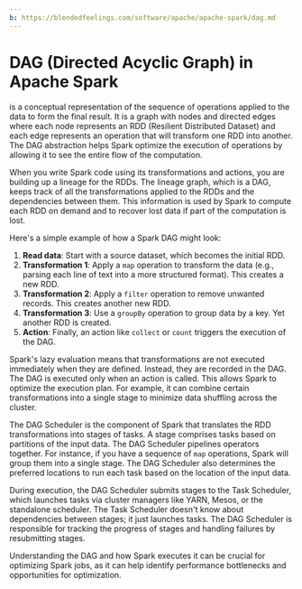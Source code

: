 ```yaml
---
b: https://blendedfeelings.com/software/apache/apache-spark/dag.md
---
```


# DAG (Directed Acyclic Graph) in Apache Spark
is a conceptual representation of the sequence of operations applied to the data to form the final result. It is a graph with nodes and directed edges where each node represents an RDD (Resilient Distributed Dataset) and each edge represents an operation that will transform one RDD into another. The DAG abstraction helps Spark optimize the execution of operations by allowing it to see the entire flow of the computation.

When you write Spark code using its transformations and actions, you are building up a lineage for the RDDs. The lineage graph, which is a DAG, keeps track of all the transformations applied to the RDDs and the dependencies between them. This information is used by Spark to compute each RDD on demand and to recover lost data if part of the computation is lost.

Here's a simple example of how a Spark DAG might look:

1. **Read data**: Start with a source dataset, which becomes the initial RDD.
2. **Transformation 1**: Apply a `map` operation to transform the data (e.g., parsing each line of text into a more structured format). This creates a new RDD.
3. **Transformation 2**: Apply a `filter` operation to remove unwanted records. This creates another new RDD.
4. **Transformation 3**: Use a `groupBy` operation to group data by a key. Yet another RDD is created.
5. **Action**: Finally, an action like `collect` or `count` triggers the execution of the DAG. 

Spark's lazy evaluation means that transformations are not executed immediately when they are defined. Instead, they are recorded in the DAG. The DAG is executed only when an action is called. This allows Spark to optimize the execution plan. For example, it can combine certain transformations into a single stage to minimize data shuffling across the cluster.

The DAG Scheduler is the component of Spark that translates the RDD transformations into stages of tasks. A stage comprises tasks based on partitions of the input data. The DAG Scheduler pipelines operators together. For instance, if you have a sequence of `map` operations, Spark will group them into a single stage. The DAG Scheduler also determines the preferred locations to run each task based on the location of the input data.

During execution, the DAG Scheduler submits stages to the Task Scheduler, which launches tasks via cluster managers like YARN, Mesos, or the standalone scheduler. The Task Scheduler doesn't know about dependencies between stages; it just launches tasks. The DAG Scheduler is responsible for tracking the progress of stages and handling failures by resubmitting stages.

Understanding the DAG and how Spark executes it can be crucial for optimizing Spark jobs, as it can help identify performance bottlenecks and opportunities for optimization.